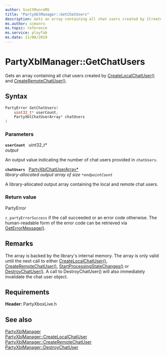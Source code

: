 ```yaml
---
author: ScottMunroMS
title: "PartyXblManager::GetChatUsers"
description: Gets an array containing all chat users created by [CreateLocalChatUser()](partyxblmanager_createlocalchatuser.md) and [CreateRemoteChatUser()](partyxblmanager_createremotechatuser.md).
ms.author: scmunro
ms.topic: reference
ms.service: playfab
ms.date: 11/08/2019
---
```


# PartyXblManager::GetChatUsers  

Gets an array containing all chat users created by [CreateLocalChatUser()](partyxblmanager_createlocalchatuser.md) and [CreateRemoteChatUser()](partyxblmanager_createremotechatuser.md).  

## Syntax  
  
```cpp
PartyError GetChatUsers(  
    uint32_t* userCount,  
    PartyXblChatUserArray* chatUsers  
)  
```  
  
### Parameters  
  
**`userCount`** &nbsp; uint32_t*  
*output*  
  
An output value indicating the number of chat users provided in `chatUsers`.  
  
**`chatUsers`** &nbsp; [PartyXblChatUserArray*](../../../../../networking/xblreference/xbltypedefs.md)  
*library-allocated output array of size `*endpointCount`*  
  
A library-allocated output array containing the local and remote chat users.  
  
  
### Return value  
PartyError
  
```c_partyErrorSuccess``` if the call succeeded or an error code otherwise. The human-readable form of the error code can be retrieved via [GetErrorMessage()](partyxblmanager_geterrormessage.md).
  
## Remarks  
  
The array is backed by the library's internal memory. The array is only valid until the next call to either [CreateLocalChatUser()](partyxblmanager_createlocalchatuser.md), [CreateRemoteChatUser()](partyxblmanager_createremotechatuser.md), [StartProcessingStateChanges()](partyxblmanager_startprocessingstatechanges.md) or [DestroyChatUser()](partyxblmanager_destroychatuser.md). A call to DestroyChatUser() will also immediately invalidate the chat user object.
  
## Requirements  
  
**Header:** PartyXboxLive.h
  
## See also  
[PartyXblManager](../partyxblmanager.md)  
[PartyXblManager::CreateLocalChatUser](partyxblmanager_createlocalchatuser.md)  
[PartyXblManager::CreateRemoteChatUser](partyxblmanager_createremotechatuser.md)  
[PartyXblManager::DestroyChatUser](partyxblmanager_destroychatuser.md)
  
  
